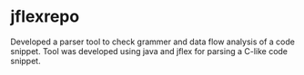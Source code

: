 jflexrepo
=========

Developed a parser tool to check grammer and data flow analysis of a code snippet. Tool was developed using java and jflex for parsing a C-like code snippet.
